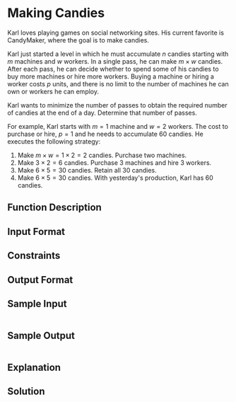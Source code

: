 # Making Candies

Karl loves playing games on social networking sites. His current favorite is CandyMaker, where the goal is to make candies.

Karl just started a level in which he must accumulate $n$ candies starting with $m$ machines and $w$ workers. In a single pass, he can make $m × w$ candies. After each pass, he can decide whether to spend some of his candies to buy more machines or hire more workers. Buying a machine or hiring a worker costs $p$ units, and there is no limit to the number of machines he can own or workers he can employ.

Karl wants to minimize the number of passes to obtain the required number of candies at the end of a day. Determine that number of passes.

For example, Karl starts with $m = 1$ machine and $w = 2$ workers. The cost to purchase or hire, $p = 1$ and he needs to accumulate $60$ candies. He executes the following strategy:

1. Make $m × w = 1 × 2 = 2$ candies. Purchase two machines.
2. Make $3 × 2 = 6$ candies. Purchase $3$ machines and hire $3$ workers.
3. Make $6 × 5 = 30$ candies. Retain all $30$ candies.
4. Make $6 × 5 = 30$ candies. With yesterday's production, Karl has $60$ candies.

## Function Description



## Input Format



## Constraints



## Output Format



## Sample Input

```text

```

## Sample Output

```text

```

## Explanation



## Solution

